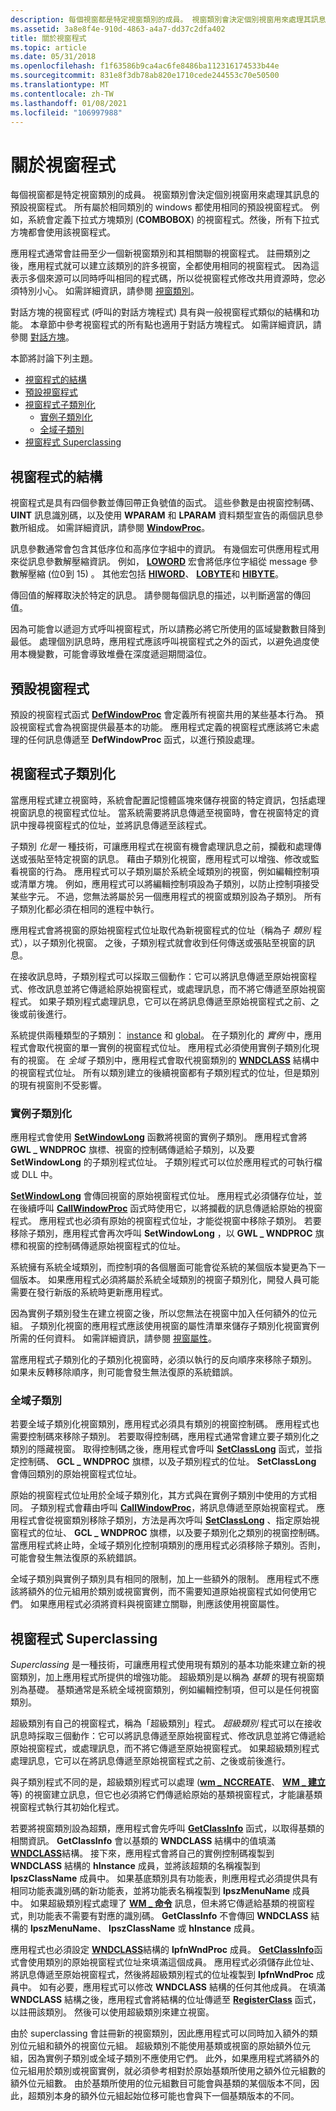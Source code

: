 ```yaml
---
description: 每個視窗都是特定視窗類別的成員。 視窗類別會決定個別視窗用來處理其訊息的預設視窗程式。
ms.assetid: 3a8e8f4e-910d-4863-a4a7-dd37c2dfa402
title: 關於視窗程式
ms.topic: article
ms.date: 05/31/2018
ms.openlocfilehash: f1f63586b9ca4ac6fe8486ba112316174533b44e
ms.sourcegitcommit: 831e8f3db78ab820e1710cede244553c70e50500
ms.translationtype: MT
ms.contentlocale: zh-TW
ms.lasthandoff: 01/08/2021
ms.locfileid: "106997988"
---
```

# <a name="about-window-procedures"></a>關於視窗程式

每個視窗都是特定視窗類別的成員。 視窗類別會決定個別視窗用來處理其訊息的預設視窗程式。 所有屬於相同類別的 windows 都使用相同的預設視窗程式。 例如，系統會定義下拉式方塊類別 (**COMBOBOX**) 的視窗程式。然後，所有下拉式方塊都會使用該視窗程式。

應用程式通常會註冊至少一個新視窗類別和其相關聯的視窗程式。 註冊類別之後，應用程式就可以建立該類別的許多視窗，全都使用相同的視窗程式。 因為這表示多個來源可以同時呼叫相同的程式碼，所以從視窗程式修改共用資源時，您必須特別小心。 如需詳細資訊，請參閱 [視窗類別](window-classes.md)。

對話方塊的視窗程式 (呼叫的對話方塊程式) 具有與一般視窗程式類似的結構和功能。 本章節中參考視窗程式的所有點也適用于對話方塊程式。 如需詳細資訊，請參閱 [對話方塊](/windows/desktop/dlgbox/dialog-boxes)。

本節將討論下列主題。

-   [視窗程式的結構](#structure-of-a-window-procedure)
-   [預設視窗程式](#default-window-procedure)
-   [視窗程式子類別化](#window-procedure-subclassing)
    -   [實例子類別化](#instance-subclassing)
    -   [全域子類別](#global-subclassing)
-   [視窗程式 Superclassing](#window-procedure-superclassing)

## <a name="structure-of-a-window-procedure"></a>視窗程式的結構

視窗程式是具有四個參數並傳回帶正負號值的函式。 這些參數是由視窗控制碼、 **UINT** 訊息識別碼，以及使用 **WPARAM** 和 **LPARAM** 資料類型宣告的兩個訊息參數所組成。 如需詳細資訊，請參閱 [**WindowProc**](/previous-versions/windows/desktop/legacy/ms633573(v=vs.85))。

訊息參數通常會包含其低序位和高序位字組中的資訊。 有幾個宏可供應用程式用來從訊息參數解壓縮資訊。 例如， [**LOWORD**](/previous-versions/windows/desktop/legacy/ms632659(v=vs.85)) 宏會將低序位字組從 message 參數解壓縮 (位0到 15) 。 其他宏包括 [**HIWORD**](/previous-versions/windows/desktop/legacy/ms632657(v=vs.85))、 [**LOBYTE**](/previous-versions/windows/desktop/legacy/ms632658(v=vs.85))和 [**HIBYTE**](/previous-versions/windows/desktop/legacy/ms632656(v=vs.85))。

傳回值的解釋取決於特定的訊息。 請參閱每個訊息的描述，以判斷適當的傳回值。

因為可能會以遞迴方式呼叫視窗程式，所以請務必將它所使用的區域變數數目降到最低。 處理個別訊息時，應用程式應該呼叫視窗程式之外的函式，以避免過度使用本機變數，可能會導致堆疊在深度遞迴期間溢位。

## <a name="default-window-procedure"></a>預設視窗程式

預設的視窗程式函式 [**DefWindowProc**](/windows/desktop/api/winuser/nf-winuser-defwindowproca) 會定義所有視窗共用的某些基本行為。 預設視窗程式會為視窗提供最基本的功能。 應用程式定義的視窗程式應該將它未處理的任何訊息傳遞至 **DefWindowProc** 函式，以進行預設處理。

## <a name="window-procedure-subclassing"></a>視窗程式子類別化

當應用程式建立視窗時，系統會配置記憶體區塊來儲存視窗的特定資訊，包括處理視窗訊息的視窗程式位址。 當系統需要將訊息傳遞至視窗時，會在視窗特定的資訊中搜尋視窗程式的位址，並將訊息傳遞至該程式。

子類別 *化是一* 種技術，可讓應用程式在視窗有機會處理訊息之前，攔截和處理傳送或張貼至特定視窗的訊息。 藉由子類別化視窗，應用程式可以增強、修改或監看視窗的行為。 應用程式可以子類別屬於系統全域類別的視窗，例如編輯控制項或清單方塊。 例如，應用程式可以將編輯控制項設為子類別，以防止控制項接受某些字元。 不過，您無法將屬於另一個應用程式的視窗或類別設為子類別。 所有子類別化都必須在相同的進程中執行。

應用程式會將視窗的原始視窗程式位址取代為新視窗程式的位址（稱為子 *類別* 程式），以子類別化視窗。 之後，子類別程式就會收到任何傳送或張貼至視窗的訊息。

在接收訊息時，子類別程式可以採取三個動作：它可以將訊息傳遞至原始視窗程式、修改訊息並將它傳遞給原始視窗程式，或處理訊息，而不將它傳遞至原始視窗程式。 如果子類別程式處理訊息，它可以在將訊息傳遞至原始視窗程式之前、之後或前後進行。

系統提供兩種類型的子類別： [instance](#instance-subclassing) 和 [global](#global-subclassing)。 在子類別化的 *實例* 中，應用程式會取代視窗的單一實例的視窗程式位址。 應用程式必須使用實例子類別化現有的視窗。 在 *全域* 子類別中，應用程式會取代視窗類別的 [**WNDCLASS**](/windows/win32/api/winuser/ns-winuser-wndclassa) 結構中的視窗程式位址。 所有以類別建立的後續視窗都有子類別程式的位址，但是類別的現有視窗則不受影響。

### <a name="instance-subclassing"></a>實例子類別化

應用程式會使用 [**SetWindowLong**](/windows/win32/api/winuser/nf-winuser-setwindowlonga) 函數將視窗的實例子類別。 應用程式會將 **GWL \_ WNDPROC** 旗標、視窗的控制碼傳遞給子類別，以及要 **SetWindowLong** 的子類別程式位址。 子類別程式可以位於應用程式的可執行檔或 DLL 中。

[**SetWindowLong**](/windows/win32/api/winuser/nf-winuser-setwindowlonga) 會傳回視窗的原始視窗程式位址。 應用程式必須儲存位址，並在後續呼叫 [**CallWindowProc**](/windows/win32/api/winuser/nf-winuser-callwindowproca) 函式時使用它，以將攔截的訊息傳遞給原始的視窗程式。 應用程式也必須有原始的視窗程式位址，才能從視窗中移除子類別。 若要移除子類別，應用程式會再次呼叫 **SetWindowLong** ，以 **GWL \_ WNDPROC** 旗標和視窗的控制碼傳遞原始視窗程式的位址。

系統擁有系統全域類別，而控制項的各個層面可能會從系統的某個版本變更為下一個版本。 如果應用程式必須將屬於系統全域類別的視窗子類別化，開發人員可能需要在發行新版的系統時更新應用程式。

因為實例子類別發生在建立視窗之後，所以您無法在視窗中加入任何額外的位元組。 子類別化視窗的應用程式應該使用視窗的屬性清單來儲存子類別化視窗實例所需的任何資料。 如需詳細資訊，請參閱 [視窗屬性](window-properties.md)。

當應用程式子類別化的子類別化視窗時，必須以執行的反向順序來移除子類別。 如果未反轉移除順序，則可能會發生無法復原的系統錯誤。

### <a name="global-subclassing"></a>全域子類別

若要全域子類別化視窗類別，應用程式必須具有類別的視窗控制碼。 應用程式也需要控制碼來移除子類別。 若要取得控制碼，應用程式通常會建立要子類別化之類別的隱藏視窗。 取得控制碼之後，應用程式會呼叫 [**SetClassLong**](/windows/win32/api/winuser/nf-winuser-setclasslonga) 函式，並指定控制碼、 **GCL \_ WNDPROC** 旗標，以及子類別程式的位址。 **SetClassLong** 會傳回類別的原始視窗程式位址。

原始的視窗程式位址用於全域子類別化，其方式與在實例子類別中使用的方式相同。 子類別程式會藉由呼叫 [**CallWindowProc**](/windows/win32/api/winuser/nf-winuser-callwindowproca)，將訊息傳遞至原始視窗程式。 應用程式會從視窗類別移除子類別，方法是再次呼叫 [**SetClassLong**](/windows/win32/api/winuser/nf-winuser-setclasslonga) 、指定原始視窗程式的位址、 **GCL \_ WNDPROC** 旗標，以及要子類別化之類別的視窗控制碼。 當應用程式終止時，全域子類別化控制項類別的應用程式必須移除子類別。否則，可能會發生無法復原的系統錯誤。

全域子類別與實例子類別具有相同的限制，加上一些額外的限制。 應用程式不應該將額外的位元組用於類別或視窗實例，而不需要知道原始視窗程式如何使用它們。 如果應用程式必須將資料與視窗建立關聯，則應該使用視窗屬性。

## <a name="window-procedure-superclassing"></a>視窗程式 Superclassing

*Superclassing* 是一種技術，可讓應用程式使用現有類別的基本功能來建立新的視窗類別，加上應用程式所提供的增強功能。 超級類別是以稱為 *基類* 的現有視窗類別為基礎。 基類通常是系統全域視窗類別，例如編輯控制項，但可以是任何視窗類別。

超級類別有自己的視窗程式，稱為「超級類別」程式。 *超級類別* 程式可以在接收訊息時採取三個動作：它可以將訊息傳遞至原始視窗程式、修改訊息並將它傳遞給原始視窗程式，或處理訊息，而不將它傳遞至原始視窗程式。 如果超級類別程式處理訊息，它可以在將訊息傳遞至原始視窗程式之前、之後或前後進行。

與子類別程式不同的是，超級類別程式可以處理 ([**wm \_ NCCREATE**](wm-nccreate.md)、 [**WM \_ 建立**](wm-create.md)等) 的視窗建立訊息，但它也必須將它們傳遞給原始的基類視窗程式，才能讓基類視窗程式執行其初始化程式。

若要將視窗類別設為超類，應用程式會先呼叫 [**GetClassInfo**](/windows/win32/api/winuser/nf-winuser-getclassinfoa) 函式，以取得基類的相關資訊。 **GetClassInfo** 會以基類的 **WNDCLASS** 結構中的值填滿 [**WNDCLASS**](/windows/win32/api/winuser/ns-winuser-wndclassa)結構。 接下來，應用程式會將自己的實例控制碼複製到 **WNDCLASS** 結構的 **hInstance** 成員，並將該超類的名稱複製到 **lpszClassName** 成員中。 如果基底類別具有功能表，則應用程式必須提供具有相同功能表識別碼的新功能表，並將功能表名稱複製到 **lpszMenuName** 成員中。 如果超級類別程式處理了 [**WM \_ 命令**](/windows/desktop/menurc/wm-command) 訊息，但未將它傳遞給基類的視窗程式，則功能表不需要有對應的識別碼。 **GetClassInfo** 不會傳回 **WNDCLASS** 結構的 **lpszMenuName**、 **lpszClassName** 或 **hInstance** 成員。

應用程式也必須設定 [**WNDCLASS**](/windows/win32/api/winuser/ns-winuser-wndclassa)結構的 **lpfnWndProc** 成員。 [**GetClassInfo**](/windows/win32/api/winuser/nf-winuser-getclassinfoa)函式會使用類別的原始視窗程式位址來填滿這個成員。 應用程式必須儲存此位址、將訊息傳遞至原始視窗程式，然後將超級類別程式的位址複製到 **lpfnWndProc** 成員中。 如有必要，應用程式可以修改 **WNDCLASS** 結構的任何其他成員。 在填滿 **WNDCLASS** 結構之後，應用程式會將結構的位址傳遞至 [**RegisterClass**](/windows/win32/api/winuser/nf-winuser-registerclassa) 函式，以註冊該類別。 然後可以使用超級類別來建立視窗。

由於 superclassing 會註冊新的視窗類別，因此應用程式可以同時加入額外的類別位元組和額外的視窗位元組。 超級類別不能使用基類或視窗的原始額外位元組，因為實例子類別或全域子類別不應使用它們。 此外，如果應用程式將額外的位元組用於類別或視窗實例，就必須參考相對於原始基類所使用之額外位元組數的額外位元組數。 由於基類所使用的位元組數目可能會與基類的某個版本不同，因此，超類別本身的額外位元組起始位移可能也會與下一個基類版本的不同。

 

 
